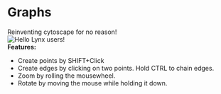 # Graphs
Reinventing cytoscape for no reason! <br/>
![Hello Lynx users!](https://i.imgur.com/m9Y7NwZ.gif "Graphs!")
<br/><strong>Features:</strong> <br/>
* Create points by SHIFT+Click
* Create edges by clicking on two points. Hold CTRL to chain edges.
* Zoom by rolling the mousewheel.
* Rotate by moving the mouse while holding it down.
